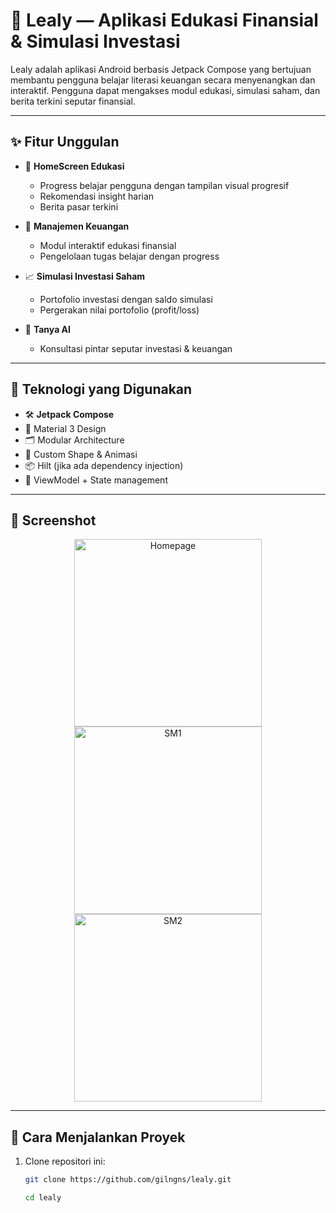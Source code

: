 # 📱 Lealy — Aplikasi Edukasi Finansial & Simulasi Investasi

Lealy adalah aplikasi Android berbasis Jetpack Compose yang bertujuan membantu pengguna belajar literasi keuangan secara menyenangkan dan interaktif. Pengguna dapat mengakses modul edukasi, simulasi saham, dan berita terkini seputar finansial.

---

## ✨ Fitur Unggulan

- 🔵 **HomeScreen Edukasi**
  - Progress belajar pengguna dengan tampilan visual progresif
  - Rekomendasi insight harian
  - Berita pasar terkini

- 💼 **Manajemen Keuangan**
  - Modul interaktif edukasi finansial
  - Pengelolaan tugas belajar dengan progress

- 📈 **Simulasi Investasi Saham**
  - Portofolio investasi dengan saldo simulasi
  - Pergerakan nilai portofolio (profit/loss)

- 💬 **Tanya AI**
  - Konsultasi pintar seputar investasi & keuangan
---

## 🧪 Teknologi yang Digunakan

- 🛠 **Jetpack Compose**
- 🎨 Material 3 Design
- 🗂 Modular Architecture
- 🌈 Custom Shape & Animasi
- 📦 Hilt (jika ada dependency injection)
- 📡 ViewModel + State management

---

## 📸 Screenshot
<!-- Gunakan style="width:..." untuk atur lebar -->
<p align="center">
  <img src="https://github.com/user-attachments/assets/a20ff963-d367-4933-a067-ba6d81833d98" alt="Homepage" style="width:300px;" />
  <img src="https://github.com/user-attachments/assets/2e8ac810-59e0-4658-adf0-a1e4bbfc3f32" alt="SM1" style="width:300px;" />
  <img src="https://github.com/user-attachments/assets/b9d299a4-ad12-4a52-ad8b-d8b6ddece9cc" alt="SM2" style="width:300px;" />
</p>

---

## 🚀 Cara Menjalankan Proyek

1. Clone repositori ini:
   ```bash
   git clone https://github.com/gilngns/lealy.git
   ```
   ```bash
   cd lealy
